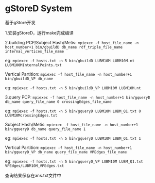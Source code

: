 # gStoreD System
基于gStore开发

1.安装gStoreD，运行make完成编译

2.building
PCP/Subject Hash/Metis: `mpiexec -f host_file_name -n host_number+1 bin/gbuildD db_name rdf_triple_file_name internal_vertices_file_name` 

eg: `mpiexec -f hosts.txt -n 5 bin/gbuildD LUBM10M LUBM10M.nt LUBM100MInternalPoints.txt`

Vertical Partition: `mpiexec -f host_file_name -n host_number+1 bin/gbuildD_VP db_name`

eg: `mpiexec -f hosts.txt -n 5 bin/gbuildD_VP LUBM10M LUBM10M.nt` 

3.query
PCP: `mpiexec -f host_file_name -n host_number+1 bin/gqueryD db_name query_file_name 0 crossingEdges_file_name`

eg: `mpiexec -f hosts.txt -n 5 bin/gqueryD LUBM10M LUBM_Q1.txt 0 LUBM10McrossingEdges.txt`

Subject Hash/Metis: `mpiexec -f host_file_name -n host_number+1 bin/gqueryD db_name query_file_name 1`

eg: `mpiexec -f hosts.txt -n 5 bin/gqueryD LUBM10M LUBM_Q1.txt 1`

Vertical Partition: `mpiexec -f host_file_name -n host_number+1 bin/gqueryD_VP db_name query_file_name VPEdges_file_name`

eg: `mpiexec -f hosts.txt -n 5 bin/gqueryD_VP LUBM10M LUBM_Q1.txt VPEdges/LUBM10M_VPEdges.txt`

查询结果保存在ans.txt文件中
